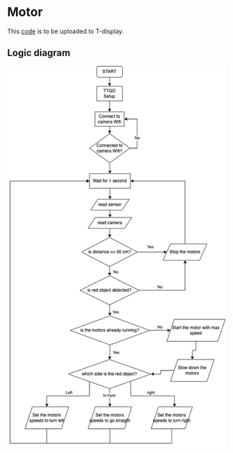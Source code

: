 # Motor
This [code](esp32View_motor.ino) is to be uploaded to T-display.

## Logic diagram
![ttgo](../imgs/ttgo.png)


